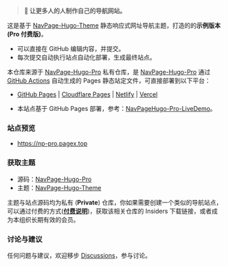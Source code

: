 > **📢 让更多人的人制作自己的导航网站。**

这是基于 [NavPage-Hugo-Theme](https://github.com/PagesX/NavPage-Hugo-Theme) 静态响应式网址导航主题，打造的的**示例版本(Pro 付费版)**。

- 可以直接在 GitHub 编辑内容，并提交。
- 每次提交自动执行站点自动化部署，生成最终站点。

本仓库来源于 [NavPage-Hugo-Pro](https://github.com/PagesX/NavPage-Hugo-Pro) 私有仓库，是 [NavPage-Hugo-Pro](https://github.com/PagesX/NavPage-Hugo-Pro) 通过 [GitHub Actions](https://github.com/peaceiris/actions-gh-pages) 自动生成的 Pages 静态站定文件，可直接部署到以下平台：

- [GitHub Pages](https://pages.github.com/) | [Cloudflare Pages](https://pages.cloudflare.com/) | [Netlify](https://app.netlify.com/) | [Vercel](https://vercel.com/)

- 本站点基于 GitHub Pages 部署，参考：[NavPageHugo-Pro-LiveDemo](https://github.com/PagesX/NavPageHugo-Pro-LiveDemo)。

### 站点预览

- <https://np-pro.pagex.top>

### 获取主题

- 源码：[NavPage-Hugo-Pro](https://github.com/PagesX/NavPage-Hugo-Pro)
- 主题：[NavPage-Hugo-Theme](https://github.com/PagesX/NavPage-Hugo-Theme)

主题与站点源码均为私有 (**Private**) 仓库，你如果需要创建一个类似的导航站点，可以通过付费的方式([**付费说明**](https://github.com/orgs/PagesX/discussions/2))，获取该相关仓库的 Insiders 下载链接，或者成为本组织长期有效的会员。

### 讨论与建议

任何问题与建议，欢迎移步 [Discussions](https://github.com/orgs/PagesX/discussions)，参与讨论。
